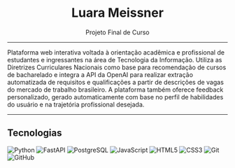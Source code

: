 <h1 align="center">Luara Meissner</h1>

<p align="center">
  Projeto Final de Curso  
</p>

---

Plataforma web interativa voltada à orientação acadêmica e profissional de estudantes e ingressantes na área de Tecnologia da Informação. Utiliza as Diretrizes Curriculares Nacionais como base para recomendação de cursos de bacharelado e integra a API da OpenAI para realizar extração automatizada de requisitos e qualificações a partir de descrições de vagas do mercado de trabalho brasileiro. A plataforma também oferece feedback personalizado, gerado automaticamente com base no perfil de habilidades do usuário e na trajetória profissional desejada.

---

## Tecnologias 

![Python](https://img.shields.io/badge/Python-3776AB?style=flat&logo=python&logoColor=white) 
![FastAPI](https://img.shields.io/badge/FastAPI-009688?style=flat&logo=fastapi&logoColor=white) 
![PostgreSQL](https://img.shields.io/badge/PostgreSQL-4169E1?style=flat&logo=postgresql&logoColor=white) 
![JavaScript](https://img.shields.io/badge/JavaScript-F7DF1E?style=flat&logo=javascript&logoColor=black) 
![HTML5](https://img.shields.io/badge/HTML5-E34F26?style=flat&logo=html5&logoColor=white) 
![CSS3](https://img.shields.io/badge/CSS3-1572B6?style=flat&logo=css3&logoColor=white) 
![Git](https://img.shields.io/badge/Git-F05032?style=flat&logo=git&logoColor=white) 
![GitHub](https://img.shields.io/badge/GitHub-181717?style=flat&logo=github&logoColor=white)
